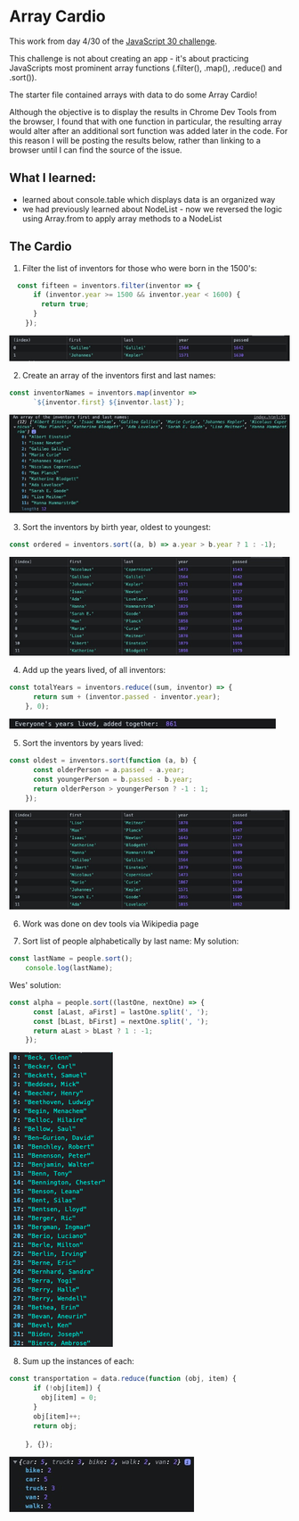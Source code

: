 # Array Cardio

This work from day 4/30 of the [JavaScript 30 challenge](https://github.com/wesbos/JavaScript30).

This challenge is not about creating an app - it's about practicing JavaScripts most prominent array functions (.filter(), .map(), .reduce() and .sort()).

The starter file contained arrays with data to do some Array Cardio!

Although the objective is to display the results in Chrome Dev Tools from the browser, I found that with one function in particular, the resulting array would alter after an additional sort function was added later in the code.  For this reason I will be posting the results below, rather than linking to a browser until I can find the source of the issue.

## What I learned:
- learned about console.table which displays data is an organized way
- we had previously learned about NodeList - now we reversed the logic using Array.from to apply array methods to a NodeList

## The Cardio

1. Filter the list of inventors for those who were born in the 1500's:
```javascript
  const fifteen = inventors.filter(inventor => {
      if (inventor.year >= 1500 && inventor.year < 1600) {
        return true;
      }
    });
```
![lived in 1500's](https://github.com/taylornoj/arrayCardio/blob/master/docs/livedIn1500.jpg?raw=true)


2. Create an array of the inventors first and last names:
```javascript
const inventorNames = inventors.map(inventor =>
      `${inventor.first} ${inventor.last}`);
```
![inventors names](https://github.com/taylornoj/arrayCardio/blob/master/docs/firstLastNames.jpg?raw=true)

3. Sort the inventors by birth year, oldest to youngest:
```javascript
const ordered = inventors.sort((a, b) => a.year > b.year ? 1 : -1);
```
![oldest to youngest](https://github.com/taylornoj/arrayCardio/blob/master/docs/birthyearSort.jpg?raw=true)

4. Add up the years lived, of all inventors:
```javascript
const totalYears = inventors.reduce((sum, inventor) => {
      return sum + (inventor.passed - inventor.year);
    }, 0);
```
![total years lived](https://github.com/taylornoj/arrayCardio/blob/master/docs/totalYearsLived.jpg?raw=true)

5. Sort the inventors by years lived:
```javascript
const oldest = inventors.sort(function (a, b) {
      const olderPerson = a.passed - a.year;
      const youngerPerson = b.passed - b.year;
      return olderPerson > youngerPerson ? -1 : 1;
    });
```
![years lived](https://github.com/taylornoj/arrayCardio/blob/master/docs/oldestToYoungest.jpg?raw=true)

6. Work was done on dev tools via Wikipedia page

7. Sort list of people alphabetically by last name:
My solution:
```javascript
const lastName = people.sort();
    console.log(lastName);
```

Wes' solution:
```javascript
const alpha = people.sort((lastOne, nextOne) => {
      const [aLast, aFirst] = lastOne.split(', ');
      const [bLast, bFirst] = nextOne.split(', ');
      return aLast > bLast ? 1 : -1;
    });
```
![alpha sort](https://github.com/taylornoj/arrayCardio/blob/master/docs/sortAlpha.png?raw=true)

8. Sum up the instances of each:
```javascript
const transportation = data.reduce(function (obj, item) {
      if (!obj[item]) { 
        obj[item] = 0;  
      }
      obj[item]++; 
      return obj;

    }, {}); 
```
![sum all transpo](https://github.com/taylornoj/arrayCardio/blob/master/docs/reduce.jpg?raw=true)